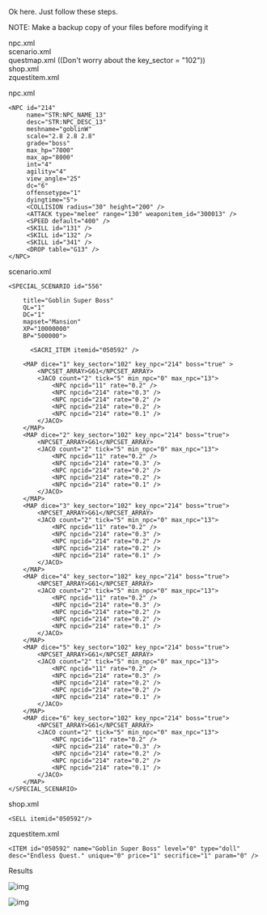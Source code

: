 Ok here. Just follow these steps. <br>

NOTE: Make a backup copy of your files before modifying it <br>

npc.xml <br>
scenario.xml <br>
questmap.xml ((Don't worry about the key_sector = "102"))  <br>
shop.xml <br>
zquestitem.xml <br>


npc.xml <br>

    <NPC id="214"
         name="STR:NPC_NAME_13"
         desc="STR:NPC_DESC_13"
         meshname="goblinW"
         scale="2.8 2.8 2.8"
         grade="boss"
         max_hp="7000"
         max_ap="8000"
         int="4"
         agility="4"
         view_angle="25"
         dc="6"
         offensetype="1"
         dyingtime="5">
         <COLLISION radius="30" height="200" />
         <ATTACK type="melee" range="130" weaponitem_id="300013" />
         <SPEED default="400" />
         <SKILL id="131" />
         <SKILL id="132" />
         <SKILL id="341" />
         <DROP table="G13" />
    </NPC>  

scenario.xml <br>

    <SPECIAL_SCENARIO id="556"

        title="Goblin Super Boss"
        QL="1"
        DC="1"
        mapset="Mansion"
        XP="10000000"
        BP="500000">

          <SACRI_ITEM itemid="050592" />

        <MAP dice="1" key_sector="102" key_npc="214" boss="true" >
            <NPCSET_ARRAY>G61</NPCSET_ARRAY>
            <JACO count="2" tick="5" min_npc="0" max_npc="13">
                <NPC npcid="11" rate="0.2" />
                <NPC npcid="214" rate="0.3" />
                <NPC npcid="214" rate="0.2" />
                <NPC npcid="214" rate="0.2" />
                <NPC npcid="214" rate="0.1" />
            </JACO>
        </MAP>
        <MAP dice="2" key_sector="102" key_npc="214" boss="true">
            <NPCSET_ARRAY>G61</NPCSET_ARRAY>
            <JACO count="2" tick="5" min_npc="0" max_npc="13">
                <NPC npcid="11" rate="0.2" />
                <NPC npcid="214" rate="0.3" />
                <NPC npcid="214" rate="0.2" />
                <NPC npcid="214" rate="0.2" />
                <NPC npcid="214" rate="0.1" />
            </JACO>
        </MAP>
        <MAP dice="3" key_sector="102" key_npc="214" boss="true">
            <NPCSET_ARRAY>G61</NPCSET_ARRAY>
            <JACO count="2" tick="5" min_npc="0" max_npc="13">
                <NPC npcid="11" rate="0.2" />
                <NPC npcid="214" rate="0.3" />
                <NPC npcid="214" rate="0.2" />
                <NPC npcid="214" rate="0.2" />
                <NPC npcid="214" rate="0.1" />
            </JACO>
        </MAP>
        <MAP dice="4" key_sector="102" key_npc="214" boss="true">
            <NPCSET_ARRAY>G61</NPCSET_ARRAY>
            <JACO count="2" tick="5" min_npc="0" max_npc="13">
                <NPC npcid="11" rate="0.2" />
                <NPC npcid="214" rate="0.3" />
                <NPC npcid="214" rate="0.2" />
                <NPC npcid="214" rate="0.2" />
                <NPC npcid="214" rate="0.1" />
            </JACO>
        </MAP>
        <MAP dice="5" key_sector="102" key_npc="214" boss="true">
            <NPCSET_ARRAY>G61</NPCSET_ARRAY>
            <JACO count="2" tick="5" min_npc="0" max_npc="13">
                <NPC npcid="11" rate="0.2" />
                <NPC npcid="214" rate="0.3" />
                <NPC npcid="214" rate="0.2" />
                <NPC npcid="214" rate="0.2" />
                <NPC npcid="214" rate="0.1" />
            </JACO>
        </MAP>
        <MAP dice="6" key_sector="102" key_npc="214" boss="true">
            <NPCSET_ARRAY>G61</NPCSET_ARRAY>
            <JACO count="2" tick="5" min_npc="0" max_npc="13">
                <NPC npcid="11" rate="0.2" />
                <NPC npcid="214" rate="0.3" />
                <NPC npcid="214" rate="0.2" />
                <NPC npcid="214" rate="0.2" />
                <NPC npcid="214" rate="0.1" />
            </JACO>
        </MAP>
    </SPECIAL_SCENARIO>  

shop.xml <br>

    <SELL itemid="050592"/>  



zquestitem.xml 

    <ITEM id="050592" name="Goblin Super Boss" level="0" type="doll" desc="Endless Quest." unique="0" price="1" secrifice="1" param="0" />  


Results <br>

![img](https://raw.githubusercontent.com/WhyWolfie/GunZ-The-Duel/master/client/quest/goblin%20super%20boss/goblinsuperboss1.jpg)

![img](https://raw.githubusercontent.com/WhyWolfie/GunZ-The-Duel/master/client/quest/goblin%20super%20boss/goblinsuperboss2.jpg)


















